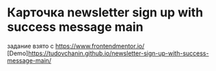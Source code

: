 # Карточка newsletter sign up with success message main  
 задание взято с https://www.frontendmentor.io/  
 [Demo]https://tudovchanin.github.io/newsletter-sign-up-with-success-message-main/  

